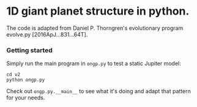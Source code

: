 # 1D giant planet structure in python.
The code is adapted from Daniel P. Thorngren's evolutionary program evolve.py [2016ApJ...831...64T].

### Getting started
Simply run the main program in `ongp.py` to test a static Jupiter model:
```
cd v2
python ongp.py
```
Check out `ongp.py.__main__` to see what it's doing and adapt that pattern for your needs.